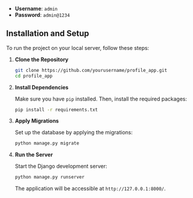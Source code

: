 
- **Username**: `admin`
- **Password**: `admin@1234`

## Installation and Setup

To run the project on your local server, follow these steps:

1. **Clone the Repository**

   ```bash
   git clone https://github.com/yourusername/profile_app.git
   cd profile_app
   ```

2. **Install Dependencies**

   Make sure you have `pip` installed. Then, install the required packages:

   ```bash
   pip install -r requirements.txt
   ```

3. **Apply Migrations**

   Set up the database by applying the migrations:

   ```bash
   python manage.py migrate
   ```

4. **Run the Server**

   Start the Django development server:

   ```bash
   python manage.py runserver
   ```

   The application will be accessible at `http://127.0.0.1:8000/`.

